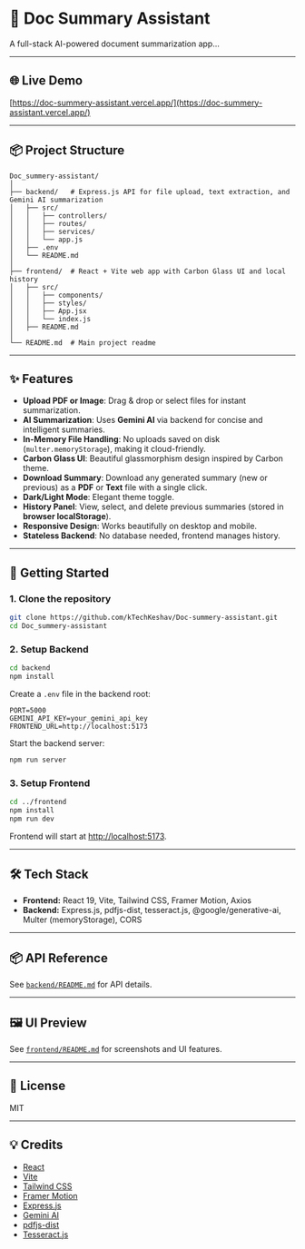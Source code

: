 # 📝 Doc Summary Assistant

A full-stack AI-powered document summarization app...

---

## 🌐 Live Demo

[https://doc-summery-assistant.vercel.app/](https://doc-summery-assistant.vercel.app/)

---

## 📦 Project Structure

```
Doc_summery-assistant/
│
├── backend/   # Express.js API for file upload, text extraction, and Gemini AI summarization
│   ├── src/
│   │   ├── controllers/
│   │   ├── routes/
│   │   ├── services/
│   │   └── app.js
│   ├── .env
│   └── README.md
│
├── frontend/  # React + Vite web app with Carbon Glass UI and local history
│   ├── src/
│   │   ├── components/
│   │   ├── styles/
│   │   ├── App.jsx
│   │   └── index.js
│   ├── README.md
│
└── README.md  # Main project readme
```

---

## ✨ Features

- **Upload PDF or Image**: Drag & drop or select files for instant summarization.
- **AI Summarization**: Uses **Gemini AI** via backend for concise and intelligent summaries.
- **In-Memory File Handling**: No uploads saved on disk (`multer.memoryStorage`), making it cloud-friendly.
- **Carbon Glass UI**: Beautiful glassmorphism design inspired by Carbon theme.
- **Download Summary**: Download any generated summary (new or previous) as a **PDF** or **Text** file with a single click.
- **Dark/Light Mode**: Elegant theme toggle.
- **History Panel**: View, select, and delete previous summaries (stored in **browser localStorage**).
- **Responsive Design**: Works beautifully on desktop and mobile.
- **Stateless Backend**: No database needed, frontend manages history.

---

## 🚀 Getting Started

### 1. Clone the repository

```bash
git clone https://github.com/kTechKeshav/Doc-summery-assistant.git
cd Doc_summery-assistant
```

### 2. Setup Backend

```bash
cd backend
npm install
```

Create a `.env` file in the backend root:

```
PORT=5000
GEMINI_API_KEY=your_gemini_api_key
FRONTEND_URL=http://localhost:5173
```

Start the backend server:

```bash
npm run server
```

### 3. Setup Frontend

```bash
cd ../frontend
npm install
npm run dev
```

Frontend will start at [http://localhost:5173](http://localhost:5173).

---

## 🛠️ Tech Stack

- **Frontend:** React 19, Vite, Tailwind CSS, Framer Motion, Axios
- **Backend:** Express.js, pdfjs-dist, tesseract.js, @google/generative-ai, Multer (memoryStorage), CORS

---

## 📦 API Reference

See [`backend/README.md`](./backend/README.md) for API details.

---

## 🖼️ UI Preview

See [`frontend/README.md`](./frontend/README.md) for screenshots and UI features.

---

## 📄 License

MIT

---

## 💡 Credits

- [React](https://react.dev/)
- [Vite](https://vitejs.dev/)
- [Tailwind CSS](https://tailwindcss.com/)
- [Framer Motion](https://www.framer.com/motion/)
- [Express.js](https://expressjs.com/)
- [Gemini AI](https://ai.google.dev/)
- [pdfjs-dist](https://github.com/mozilla/pdf.js)
- [Tesseract.js](https://github.com/naptha/tesseract.js)

